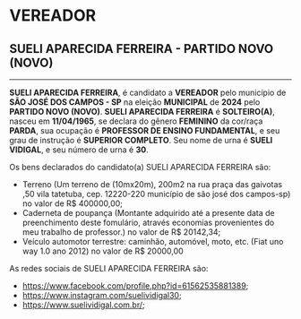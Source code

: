# VEREADOR
## SUELI APARECIDA FERREIRA - PARTIDO NOVO (NOVO)
---
**SUELI APARECIDA FERREIRA**, é candidato a **VEREADOR** pelo município de **SÃO JOSÉ DOS CAMPOS - SP** na eleição **MUNICIPAL** de **2024** pelo **PARTIDO NOVO (NOVO)**.
**SUELI APARECIDA FERREIRA** é **SOLTEIRO(A)**, nasceu em **11/04/1965**, se declara do gênero **FEMININO** da cor/raça **PARDA**, sua ocupação é **PROFESSOR DE ENSINO FUNDAMENTAL**, e seu grau de instrução é **SUPERIOR COMPLETO**.
Seu nome de urna é **SUELI VIDIGAL**, e seu número de urna é **30**.

Os bens declarados do candidato(a) SUELI APARECIDA FERREIRA são: 
- Terreno (Um terreno de (10mx20m), 200m2 na rua praça das gaivotas ,50 vila tatetuba, cep. 12220-220 município de são josé dos campos-sp) no valor de R$ 400000,00;
- Caderneta de poupança (Montante adquirido até a presente data  de preenchimento deste fomulário,  através economias provenientes do meu trabalho de professor.) no valor de R$ 20142,34;
- Veículo automotor terrestre: caminhão, automóvel, moto, etc. (Fiat uno way 1.0 ano 2012) no valor de R$ 20000,00

As redes sociais de SUELI APARECIDA FERREIRA são:
- https://www.facebook.com/profile.php?id=61562535881389;
- https://www.instagram.com/suelividigal30;
- https://www.suelividigal.com.br/;